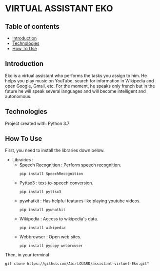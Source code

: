 # VIRTUAL ASSISTANT EKO


## Table of contents

* [Introduction](#introduction)
* [Technologies](#technologies)
* [How To Use](#how-to-use)

## Introduction

Eko is a virtual assistant who performs the tasks you assign to him. 
He helps you play music on YouTube, search for information in 
Wikipedia and open Google, Gmail, etc.
For the moment, he speaks only french but in the future he will speak
several languages and will become intelligent and autonomous.

## Technologies

Project created with:
    Python 3.7

## How To Use

First, you need to install the libraries down below.

   * Librairies :
      - Speech Recognition : Perform speech recognition. 
          ```
          pip install SpeechRecognition
          ```
      - Pyttsx3 : text-to-speech conversion.
          ```
          pip install pyttsx3
          ```
      - pywhatkit : Has helpful features like playing youtube videos.
          ```
          pip install pywhatkit
          ```
      - Wikipedia : Access to wikipedia's data.
          ```
          pip install wikipedia
          ```
      - Webbrowser : Open web sites.     
          ```
          pip install pycopy-webbrowser
          ```


Then, in your terminal 
 ```
git clone https://github.com/AbirLOUARD/assistant-virtuel-Eko.git"
```
